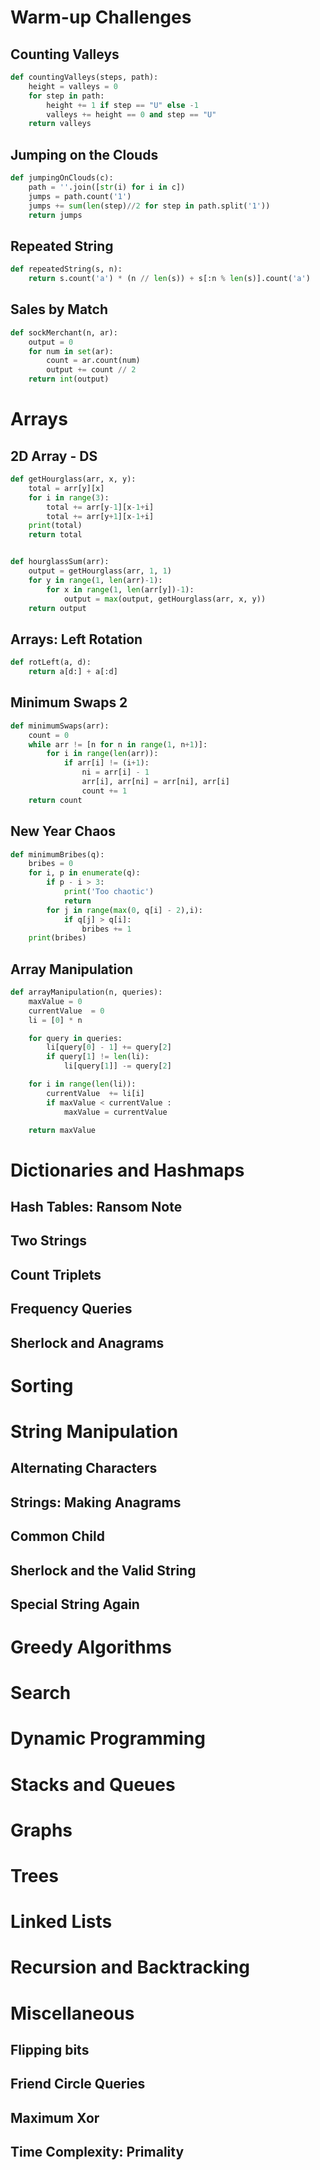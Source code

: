 # Warm-up Challenges

## Counting Valleys

```python
def countingValleys(steps, path):
    height = valleys = 0
    for step in path:
        height += 1 if step == "U" else -1
        valleys += height == 0 and step == "U"
    return valleys
```

## Jumping on the Clouds

```python
def jumpingOnClouds(c):
    path = ''.join([str(i) for i in c])
    jumps = path.count('1')
    jumps += sum(len(step)//2 for step in path.split('1'))
    return jumps
```

## Repeated String

```python
def repeatedString(s, n):
    return s.count('a') * (n // len(s)) + s[:n % len(s)].count('a')
```

## Sales by Match

```python
def sockMerchant(n, ar):
    output = 0
    for num in set(ar):
        count = ar.count(num)
        output += count // 2
    return int(output)
```

# Arrays

## 2D Array - DS

```python
def getHourglass(arr, x, y):
    total = arr[y][x]
    for i in range(3):
        total += arr[y-1][x-1+i]
        total += arr[y+1][x-1+i]
    print(total)
    return total


def hourglassSum(arr):
    output = getHourglass(arr, 1, 1)
    for y in range(1, len(arr)-1):
        for x in range(1, len(arr[y])-1):
            output = max(output, getHourglass(arr, x, y))
    return output
```

## Arrays: Left Rotation

```python
def rotLeft(a, d):
    return a[d:] + a[:d]
```

## Minimum Swaps 2

```python
def minimumSwaps(arr):
    count = 0
    while arr != [n for n in range(1, n+1)]:
        for i in range(len(arr)):
            if arr[i] != (i+1):
                ni = arr[i] - 1
                arr[i], arr[ni] = arr[ni], arr[i]
                count += 1
    return count
```

## New Year Chaos

```python
def minimumBribes(q):
    bribes = 0
    for i, p in enumerate(q):
        if p - i > 3:
            print('Too chaotic')
            return
        for j in range(max(0, q[i] - 2),i):
            if q[j] > q[i]:
                bribes += 1
    print(bribes)
```

## Array Manipulation

```python
def arrayManipulation(n, queries):
    maxValue = 0
    currentValue  = 0
    li = [0] * n

    for query in queries:
        li[query[0] - 1] += query[2]
        if query[1] != len(li):
            li[query[1]] -= query[2]

    for i in range(len(li)):
        currentValue  += li[i]
        if maxValue < currentValue :
            maxValue = currentValue 

    return maxValue
```

# Dictionaries and Hashmaps

## Hash Tables: Ransom Note
## Two Strings
## Count Triplets
## Frequency Queries
## Sherlock and Anagrams

# Sorting



# String Manipulation

## Alternating Characters
## Strings: Making Anagrams
## Common Child
## Sherlock and the Valid String
## Special String Again

# Greedy Algorithms
# Search
# Dynamic Programming
# Stacks and Queues
# Graphs
# Trees
# Linked Lists
# Recursion and Backtracking
# Miscellaneous

## Flipping bits
## Friend Circle Queries
## Maximum Xor
## Time Complexity: Primality